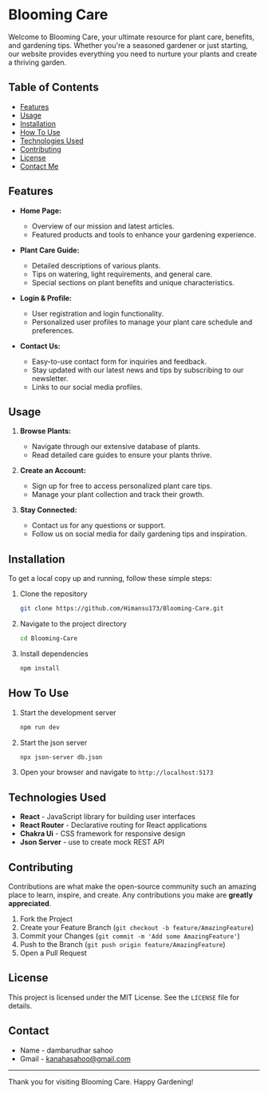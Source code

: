 # Blooming Care

Welcome to Blooming Care, your ultimate resource for plant care, benefits, and gardening tips. Whether you're a seasoned gardener or just starting, our website provides everything you need to nurture your plants and create a thriving garden.

## Table of Contents

- [Features](#features)
- [Usage](#usage)
- [Installation](#installation)
- [How To Use](#How-To-Use)
- [Technologies Used](#technologies-used)
- [Contributing](#contributing)
- [License](#license)
- [Contact Me](#contact)

## Features

- **Home Page:** 
  - Overview of our mission and latest articles.
  - Featured products and tools to enhance your gardening experience.
  
- **Plant Care Guide:**
  - Detailed descriptions of various plants.
  - Tips on watering, light requirements, and general care.
  - Special sections on plant benefits and unique characteristics.

- **Login & Profile:**
  - User registration and login functionality.
  - Personalized user profiles to manage your plant care schedule and preferences.

- **Contact Us:**
  - Easy-to-use contact form for inquiries and feedback.
  - Stay updated with our latest news and tips by subscribing to our newsletter.
  - Links to our social media profiles.

## Usage

1. **Browse Plants:**
   - Navigate through our extensive database of plants.
   - Read detailed care guides to ensure your plants thrive.

2. **Create an Account:**
   - Sign up for free to access personalized plant care tips.
   - Manage your plant collection and track their growth.

3. **Stay Connected:**
   - Contact us for any questions or support.
   - Follow us on social media for daily gardening tips and inspiration.

## Installation

To get a local copy up and running, follow these simple steps:

1. Clone the repository
   ```sh
   git clone https://github.com/Himansu173/Blooming-Care.git
   ```
2. Navigate to the project directory
   ```sh
   cd Blooming-Care
   ```
3. Install dependencies
   ```sh
   npm install
   ```

## How To Use

1. Start the development server
   ```sh
   npm run dev
   ```   
2. Start the json server
   ```sh
   npx json-server db.json
   ```   
3. Open your browser and navigate to `http://localhost:5173`

## Technologies Used

- **React** - JavaScript library for building user interfaces
- **React Router** - Declarative routing for React applications
- **Chakra Ui** - CSS framework for responsive design
- **Json Server** -  use to create mock REST API

## Contributing

Contributions are what make the open-source community such an amazing place to learn, inspire, and create. Any contributions you make are **greatly appreciated**.

1. Fork the Project
2. Create your Feature Branch (`git checkout -b feature/AmazingFeature`)
3. Commit your Changes (`git commit -m 'Add some AmazingFeature'`)
4. Push to the Branch (`git push origin feature/AmazingFeature`)
5. Open a Pull Request

## License

This project is licensed under the MIT License. See the `LICENSE` file for details.

## Contact

- Name - dambarudhar sahoo
- Gmail - kanahasahoo@gmail.com


---

Thank you for visiting Blooming Care. Happy Gardening!
